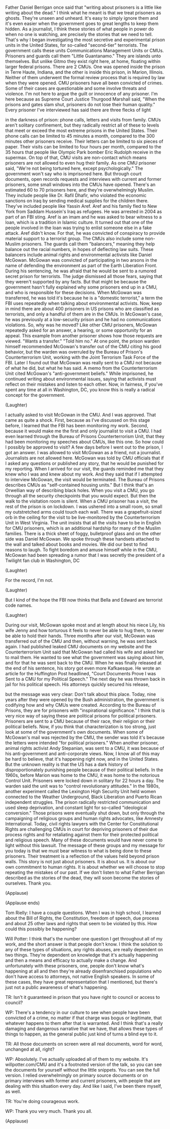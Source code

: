 
Father Daniel Berrigan once said
that &quot;writing about prisoners
is a little like writing about the dead.&quot;
I think what he meant is that
we treat prisoners as ghosts.
They&#39;re unseen and unheard.
It&#39;s easy to simply ignore them
and it&#39;s even easier when the government
goes to great lengths to keep them hidden.
As a journalist, I think these stories
of what people in power do
when no one is watching,
are precisely the stories
that we need to tell.
That&#39;s why I began investigating
the most secretive and experimental
prison units in the United States,
for so-called &quot;second-tier&quot; terrorists.
The government calls these units
Communications Management Units or CMUs.
Prisoners and guards call them
&quot;Little Guantanamo.&quot;
They are islands unto themselves.
But unlike Gitmo they exist
right here, at home,
floating within larger federal prisons.
There are 2 CMUs.
One was opened inside the prison
in Terre Haute, Indiana,
and the other is inside this prison,
in Marion, Illinois.
Neither of them underwent
the formal review process
that is required by law
when they were opened.
CMU prisoners have all
been convicted of crimes.
Some of their cases are questionable
and some involve threats and violence.
I&#39;m not here to argue the guilt
or innocence of any prisoner.
I&#39;m here because as Supreme Court Justice
Thurgood Marshall said,
&quot;When the prisons and gates slam shut,
prisoners do not lose
their human quality.&quot;
Every prisoner I&#39;ve interviewed
has said there are three flecks of light

in the darkness of prison:
phone calls,
letters
and visits from family.
CMUs aren&#39;t solitary confinement,
but they radically restrict all of these
to levels that meet or exceed the most
extreme prisons in the United States.
Their phone calls can be limited
to 45 minutes a month,
compared to the 300 minutes
other prisoners receive.
Their letters can be limited
to six pieces of paper.
Their visits can be limited
to four hours per month,
compared to the 35 hours that people
like Olympic Park bomber Eric Rudolph
receive in the supermax.
On top of that, CMU visits are non-contact
which means prisoners are not allowed
to even hug their family.
As one CMU prisoner said,
&quot;We&#39;re not being tortured here,
except psychologically.&quot;
The government won&#39;t say
who is imprisoned here.
But through court documents,
open records requests
and interviews with current
and former prisoners,
some small windows
into the CMUs have opened.
There&#39;s an estimated
60 to 70 prisoners here,
and they&#39;re overwhelmingly Muslim.
They include people like Dr. Rafil Dhafir,
who violated the economic sanctions
on Iraq by sending medical supplies
for the children there.
They&#39;ve included people like Yassin Aref.
Aref and his family fled to New York
from Saddam Hussein&#39;s Iraq as refugees.
He was arrested in 2004
as part of an FBI sting.
Aref is an imam and he was asked
to bear witness to a loan,
which is a tradition in Islamic culture.
It turned out that one of the people
involved in the loan was trying to enlist
someone else in a fake attack.
Aref didn&#39;t know.
For that, he was convicted
of conspiracy to provide material support
to a terrorist group.
The CMUs also include
some non-Muslim prisoners.
The guards call them &quot;balancers,&quot;
meaning they help balance out
the racial numbers,
in hopes of deflecting law suits.
These balancers include animal rights
and environmental activists
like Daniel McGowan.
McGowan was convicted
of participating in two arsons
in the name of defending the environment
as part of the Earth Liberation Front.
During his sentencing, he was afraid
that he would be sent
to a rumored secret prison for terrorists.
The judge dismissed all those fears,
saying that they
weren&#39;t supported by any facts.
But that might be because the government
hasn&#39;t fully explained
why some prisoners end up in a CMU,
and who is responsible
for these decisions.
When McGowan was transferred, he was told
it&#39;s because he is a &quot;domestic terrorist,&quot;
a term the FBI uses repeatedly when
talking about environmental activists.
Now, keep in mind there are about 400
prisoners in US prisons
who are classified as terrorists,
and only a handful of them
are in the CMUs.
In McGowan&#39;s case, he was previously
at a low-security prison
and he had no communications violations.
So, why was he moved?
Like other CMU prisoners,
McGowan repeatedly asked
for an answer, a hearing,
or some opportunity for an appeal.
This example from another prisoner
shows how those requests are viewed.
&quot;Wants a transfer.&quot; &quot;Told him no.&quot;
At one point, the prison warden himself
recommended McGowan&#39;s transfer
out of the CMU citing his good behavior,
but the warden was overruled
by the Bureau of Prison&#39;s
Counterterrorism Unit,
working with the Joint Terrorism
Task Force of the FBI.
Later I found out that McGowan
was really sent to a CMU
not because of what he did,
but what he has said.
A memo from the Counterterrorism Unit
cited McGowan&#39;s &quot;anti-government beliefs.&quot;
While imprisoned, he continued writing
about environmental issues,
saying that activists must
reflect on their mistakes
and listen to each other.
Now, in fairness, if you&#39;ve spent
any time at all in Washington, DC,
you know this is really a radical
concept for the government.

(Laughter)

I actually asked to visit
McGowan in the CMU.
And I was approved.
That came as quite a shock.
First, because as I&#39;ve discussed
on this stage before,
I learned that the FBI has been
monitoring my work.
Second, because it would make me the first
and only journalist to visit a CMU.
I had even learned
through the Bureau of Prisons
Counterterrorism Unit,
that they had been monitoring my speeches
about CMUs, like this one.
So how could I possibly
be approved to visit?
A few days before I went
out to the prison, I got an answer.
I was allowed to visit McGowan
as a friend, not a journalist.
Journalists are not allowed here.
McGowan was told by CMU officials
that if I asked any questions
or published any story,
that he would be punished
for my reporting.
When I arrived for our visit,
the guards reminded me
that they knew who I was
and knew about my work.
And they said that if I attempted
to interview McGowan,
the visit would be terminated.
The Bureau of Prisons describes CMUs
as &quot;self-contained housing units.&quot;
But I think that&#39;s an Orwellian way
of describing black holes.
When you visit a CMU,
you go through all the security
checkpoints that you would expect.
But then the walk
to the visitation room is silent.
When a CMU prisoner has a visit,
the rest of the prison is on lockdown.
I was ushered into a small room,
so small my outstretched arms
could touch each wall.
There was a grapefruit-sized
orb in the ceiling
for the visit to be live-monitored
by the Counterterrorism Unit
in West Virginia.
The unit insists that all the visits
have to be in English for CMU prisoners,
which is an additional hardship
for many of the Muslim families.
There is a thick sheet of foggy,
bulletproof glass
and on the other side was Daniel McGowan.
We spoke through these handsets
attached to the wall
and talked about books and movies.
We did our best to find reasons to laugh.
To fight boredom and amuse himself
while in the CMU,
McGowan had been spreading a rumor
that I was secretly the president
of a Twilight fan club in Washington, DC

(Laughter)

For the record, I&#39;m not.

(Laughter)

But I kind of the hope the FBI
now thinks that Bella and Edward
are terrorist code names.

(Laughter)

During our visit, McGowan spoke most
and at length about his niece Lily,
his wife Jenny and how torturous
it feels to never be able to hug them,
to never be able to hold their hands.
Three months after our visit, McGowan
was transferred out of the CMU
and then, without warning,
he was sent back again.
I had published leaked
CMU documents on my website
and the Counterterrorism Unit said
that McGowan had called his wife
and asked her to mail them.
He wanted to see what the government
was saying about him,
and for that he was sent back to the CMU.
When he was finally released
at the end of his sentence,
his story got even more Kafkaesque.
He wrote an article
for the Huffington Post headlined,
&quot;Court Documents Prove I was Sent to
a CMU for my Political Speech.&quot;
The next day he was thrown
back in jail for his political speech.
His attorneys quickly secured his release,

but the message was very clear:
Don&#39;t talk about this place.
Today, nine years after they were opened
by the Bush administration,
the government is codifying
how and why CMUs were created.
According to the Bureau of Prisons,
they are for prisoners
with &quot;inspirational significance.&quot;
I think that is very nice way of saying
these are political prisons
for political prisoners.
Prisoners are sent to a CMU
because of their race,
their religion or their
political beliefs.
Now, if you think that
characterization is too strong,
just look at some
of the government&#39;s own documents.
When some of McGowan&#39;s mail was rejected
by the CMU, the sender was told
it&#39;s because the letters were intended
&quot;for political prisoners.&quot;
When another prisoner, animal rights
activist Andy Stepanian,
was sent to a CMU, it was because of his
anti-government and anti-corporate views.
Now, I know all of this
may be hard to believe,
that it&#39;s happening right now,
and in the United States.
But the unknown reality
is that the US has a dark history
of disproportionately punishing people
because of their political beliefs.
In the 1960s, before Marion
was home to the CMU,
it was home to the notorious Control Unit.
Prisoners were locked down
in solitary for 22 hours a day.
The warden said the unit
was to &quot;control revolutionary attitudes.&quot;
In the 1980s, another experiment called
the Lexington High Security Unit
held women connected
to the Weather Underground,
Black Liberation and Puerto Rican
independent struggles.
The prison radically restricted
communication and used sleep deprivation,
and constant light for so-called
&quot;ideological conversion.&quot;
Those prisons were eventually shut down,
but only through the campaigning
of religious groups and human rights
advocates, like Amnesty International.
Today, civil rights lawyers
with the Center for Constitutional Rights
are challenging CMUs in court
for depriving prisoners
of their due process rights
and for retaliating against them
for their protected political
and religious speech.
Many of these documents would have
never come to light without this lawsuit.
The message of these groups
and my message for you today
is that we must bear witness
to what is being done to these prisoners.
Their treatment is a reflection
of the values held beyond prison walls.
This story is not just about prisoners.
It is about us.
It is about our own commitment
to human rights.
It is about whether we will choose to stop
repeating the mistakes of our past.
If we don&#39;t listen to what Father Berrigan
described as the stories of the dead,
they will soon become
the stories of ourselves.
Thank you.

(Applause)

(Applause ends)

Tom Rielly: I have a couple questions.
When I was in high school,
I learned about the Bill of Rights,
the Constitution, freedom of speech,
due process and 
about 25 other laws and rights
that seem to be violated by this.
How could this possibly be happening?

Will Potter: I think that&#39;s
the number one question I get
throughout all of my work,
and the short answer is
that people don&#39;t know.
I think the solution to any of these types
of situations, any rights abuses,
are really dependent on two things.
They&#39;re dependent on knowledge
that it&#39;s actually happening
and then a means and efficacy
to actually make a change.
And unfortunately with these prisoners,
one, people don&#39;t know
what&#39;s happening at all
and then they&#39;re already
disenfranchised populations
who don&#39;t have access to attorneys,
not native English speakers.
In some of these cases, they have great
representation that I mentioned,
but there&#39;s just not a public awareness
of what&#39;s happening.

TR: Isn&#39;t it guaranteed in prison
that you have right to council
or access to council?

WP: There&#39;s a tendency in our culture
to see when people have been
convicted of a crime,
no matter if that charge
was bogus or legitimate,
that whatever happens to them
after that is warranted.
And I think that&#39;s a really damaging
and dangerous narrative that we have,
that allows these types
of things to happen,
as the general public just
kind of turns a blind eye to it.

TR: All those documents on screen
were all real documents, word for word,
unchanged at all, right?

WP: Absolutely. I&#39;ve actually uploaded
all of them to my website.
It&#39;s willpotter.com/CMU and it&#39;s
a footnoted version of the talk,
so you can see the documents for yourself
without the little snippets.
You can see the full version.
I relied overwhelmingly
on primary source documents
or on primary interviews
with former and current prisoners,
with people that are dealing
with this situation every day.
And like I said, I&#39;ve been
there myself, as well.

TR: You&#39;re doing courageous work.

WP: Thank you very much. Thank you all.

(Applause)


